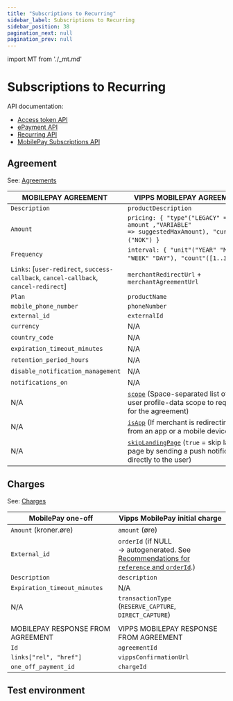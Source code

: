 ```yaml
---
title: "Subscriptions to Recurring"
sidebar_label: Subscriptions to Recurring
sidebar_position: 38
pagination_next: null
pagination_prev: null
---
```


import MT from './_mt.md'

# Subscriptions to Recurring

API documentation:

* [Access token API](https://developer.vippsmobilepay.com/docs/APIs/access-token-api)
* [ePayment API](https://developer.vippsmobilepay.com/docs/APIs/epayment-api)
* [Recurring API](https://vippsas.github.io/vipps-developer-docs/docs/APIs/recurring-api)
* [MobilePay Subscriptions API](https://developer.mobilepay.dk/api/subscriptions)

## Agreement

See:
[Agreements](https://vippsas.github.io/vipps-developer-docs/docs/APIs/recurring-api/vipps-recurring-api#agreements)

| MOBILEPAY AGREEMENT               ​ | VIPPS MOBILEPAY AGREEMENT​                                                                              |
|------------------------------------|--------------------------------------------------------------------------------------------------------|
| `Description ​`                     | `productDescription​`                                                                                   |
| `Amount​`                           | `pricing: { "type"("LEGACY" => amount ,"VARIABLE" => suggestedMaxAmount), "currency"("NOK") }`        ​ |
| `Frequency​`                        | `interval: { "unit"("YEAR" "MONTH" "WEEK" "DAY"), "count"([1..31]) }`                                 ​ |
| `Links`: [`user-redirect`, `success-callback`, `cancel-callback`, `cancel-redirect`]  | `merchantRedirectUrl` + `merchantAgreementUrl​`      |
| `Plan​`                             | `productName​`                                                                                          |
| `mobile_phone_number​`              | `phoneNumber​`                                                                                          |
| `external_id​`                      | `externalId​` |
| `currency​`                         | N/A |
| `country_code​`                     | N/A |
| `expiration_timeout_minutes​`       | N/A |
| `retention_period_hours​`           | N/A |
| `disable_notification_management​`  | N/A |
| `notifications_on​`                 | N/A |
| N/A                                  | [`scope`](https://developer.vippsmobilepay.com/docs/APIs/userinfo-api/#scope) (Space-separated list of the user profile-data scope to require for the agreement)​             |
| N/A                                  | [`isApp`](../common-topics/isApp.md) (If merchant is redirecting user from an app or a mobile device)​                               |
| N/A                                  | [`skipLandingPage`](../common-topics/landing-page.md#skip-landing-page) (`true` = skip landing page by sending a push notification directly to the user)​                |

## Charges

See:
[Charges](https://vippsas.github.io/vipps-developer-docs/docs/APIs/recurring-api/vipps-recurring-api#charges)

| MobilePay one-off​                    | Vipps MobilePay initial charge                                                                 |
|--------------------------------------|------------------------------------------------------------------------------------------------|
| `Amount` (kroner.øre)               ​ | `amount` (øre)​                                                                                 |
| `External_id​`                        | `orderId` (if NULL → autogenerated. See [Recommendations for `reference` and `orderId`](../common-topics/orderid.md).)​ |
| `Description​`                        | `description​`                                                                                  |
| `Expiration_timeout_minutes​`         | N/A                                                                                            |
| N/A                                  | `transactionType` (`RESERVE_CAPTURE`, `DIRECT_CAPTURE`)​                                        |
|                                      |                                                                                                |
| MOBILEPAY RESPONSE FROM AGREEMENT    | VIPPS MOBILEPAY RESPONSE FROM AGREEMENT                                                        |
| `Id`                                 | `agreementId`                                                                                  |
| `links["rel", "href"]`               | `vippsConfirmationUrl`                                                                         |
| `one_off_payment_id`                 | `chargeId`                                                                                     |

## Test environment

<MT />
